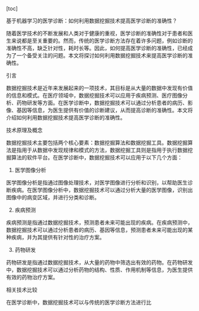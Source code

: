 
[toc]                    
                
                
基于机器学习的医学诊断：如何利用数据挖掘技术提高医学诊断的准确性？

随着医学技术的不断发展和人类对于健康的重视，医学诊断的准确性对于患者和医生来说都是至关重要的。然而，传统的医学诊断方法存在着许多问题，例如诊断的准确性不高，缺乏针对性，耗时长等。因此，如何提高医学诊断的准确性，已经成为了一个备受关注的问题。本文将探讨如何利用数据挖掘技术来提高医学诊断的准确性。

引言

数据挖掘技术是近年来发展起来的一项技术，其目标是从大量的数据中发现有价值的信息和模式。在医疗领域中，数据挖掘技术可以应用于疾病预测、医疗图像分析、药物研发等方面。在医学诊断中，数据挖掘技术可以通过分析患者的病历、影像、基因等信息，为医生提供有价值的诊断建议，从而提高诊断的准确性。本文将介绍如何利用数据挖掘技术提高医学诊断的准确性。

技术原理及概念

数据挖掘技术主要包括两个核心要素：数据挖掘算法和数据挖掘工具。数据挖掘算法是指用于从数据中发现规律和模式的方法，数据挖掘工具则是指用于执行数据挖掘算法的软件平台。在医学诊断中，数据挖掘技术可以应用于以下几个方面：

1. 医学图像分析

医学图像分析是指通过图像处理技术，对医学图像进行分析和识别，以帮助医生诊断疾病。在医学图像分析中，数据挖掘技术可以通过分析大量的医学图像，识别出图像中的病变区域，并进行分类和诊断。

2. 疾病预测

疾病预测是指通过数据挖掘技术，预测患者未来可能出现的疾病。在疾病预测中，数据挖掘技术可以通过分析患者的病历、基因等信息，预测患者未来可能出现的某种疾病，并为其提供有针对性的治疗方案。

3. 药物研发

药物研发是指通过数据挖掘技术，从大量的药物中筛选出有效的药物。在药物研发中，数据挖掘技术可以通过分析药物的结构、性质、作用机制等信息，为医生提供有效的药物治疗方案。

相关技术比较

在医学诊断中，数据挖掘技术可以与传统的医学诊断方法进行比

